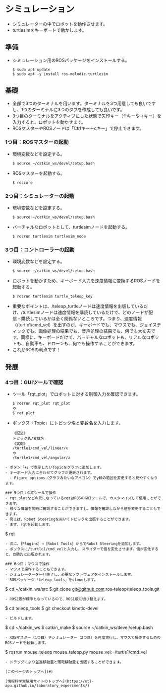 # シミュレーション
- シミュレーターの中でロボットを動作させます。
- turtlesimをキーボードで動かします。  

## 準備
- シミュレーション用のROSパッケージをインストールする。
  ```
  $ sudo apt update
  $ sudo apt -y install ros-melodic-turtlesim
  ```

## 基礎
- 全部で3つのターミナルを用います。ターミナルを3つ用意しても良いですし、1つのターミナルに3つのタブを作成しても良いです。
- 3つ目のターミナルをアクティブにした状態で矢印キー（↑キーや→キー）を入力すると、ロボットを動かせます。
- ROSマスターやROSノードは「Ctrlキー＋cキー」で停止できます。

### 1つ目：ROSマスターの起動
- 環境変数などを設定する。
  ```
  $ source ~/catkin_ws/devel/setup.bash
  ```
- ROSマスターを起動する。  
  ```
  $ roscore
  ```

### 2つ目：シミュレーターの起動
- 環境変数などを設定する。
  ```
  $ source ~/catkin_ws/devel/setup.bash
  ```
- バーチャルなロボットとして、turtlesimノードを起動する。  
  ```
  $ rosrun turtlesim turtlesim_node
  ```

### 3つ目：コントローラーの起動
- 環境変数などを設定する。
  ```
  $ source ~/catkin_ws/devel/setup.bash
  ```
- ロボットを動かすため、キーボード入力を速度情報に変換するROSノードを起動する。
  ```
  $ rosrun turtlesim turtle_teleop_key
  ```
- 重要なポイントは、/teleop_turtleノードは速度情報を出版しているだけ、/turtlesimノードは速度情報を購読しているだけで、どのノードが配信・購読しているかは全く関係ないところです。つまり、速度情報（/turtle1/cmd_vel）を出すのが、キーボードでも、マウスでも、ジョイスティックでも、画像処理の結果でも、音声処理の結果でも、何でも大丈夫です。同様に、キーボードだけで、バーチャルなロボットも、リアルなロボットも、自動車も、ドローンも、何でも操作することができます。
- これがROSの利点です！

## 発展

### 4つ目：GUIツールで確認
- ツール「rqt_plot」でロボットに対する制御入力を確認できます。
  ```
  $ rosrun rqt_plot rqt_plot
  や
  $ rqt_plot
  ```
- ボックス「Topic」にトピック名と変数名を入力します。
  ```
  《記法》
  トピック名/変数名
  《実例》
  /turtle1/cmd_vel/linear/x
  や
  /turtle1/cmd_vel/angular/z
```
- ボタン「+」で表示したいTopicをグラフに追加します。
- キーボード入力に合わせてグラフが更新されます。
  - Figure options（グラフみたいなアイコン）でy軸の範囲を変更すると見やすくなります。

### 5つ目：GUIツールで操作
- rqt_plotなどの元になっているrqtはROSのGUIツールで、カスタマイズして使用ことができます。
- 様々な情報を同時に確認することができますし、情報を確認しながら値を変更することもできます。
- 例えば、Robot Steeringを用いてトピックを出版することができます。
- まず、rqtを起動します。
  ```
  $ rqt
  ```
- 次に、［Plugins］→［Robot Tools］からでRobot Steeringを追加します。
- ボックスに/turtle1/cmd_velと入力し、スライダーで値を変化させます。値が変化すると、自動的に出版されます。

### 6つ目：マウスで操作
- マウスで操作することもできます。
- シミュレーターを一旦終了し、必要なソフトウェアをインストールします。
- ROSパッケージ「teleop_tools」をcloneします。
  ```
  $ cd ~/catkin_ws/src
  $ git clone git@github.com:ros-teleop/teleop_tools.git
  ```
- ROS2版が標準となっているので、ROS1版に切り替えます。
  ```
  $ cd teleop_tools
  $ git checkout kinetic-devel
  ```
- ビルドします。
  ```
  $ cd ~/catkin_ws
  $ catkin_make
  $ source ~/catkin_ws/devel/setup.bash
  ```
- ROSマスター（1つ目）やシミュレーター（2つ目）を再度実行し、マウスで操作するためのROSノードを起動します。
  ```
  $ rosrun mouse_teleop mouse_teleop.py mouse_vel:=/turtle1/cmd_vel
  ```
- ドラッグにより並進移動量と回転移動量を出版することができます。

[このページのトップへ](#)

[情報科学実験用サイトのトップへ](https://stl-apu.github.io/laboratory_experiments/)
